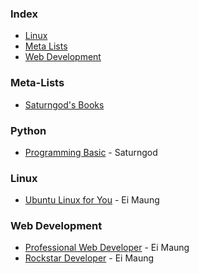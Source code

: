 ### Index

* [Linux](#linux)
* [Meta Lists](#meta-lists)
* [Web Development](#web-development)


### Meta-Lists

* [Saturngod's Books](http://books.saturngod.net)


### Python

* [Programming Basic](http://books.saturngod.net/programming_basic/index.html) - Saturngod


### Linux

* [Ubuntu Linux for You](http://eimaung.com/ubuntu-for-you) - Ei Maung


### Web Development

* [Professional Web Developer](http://eimaung.com/professional-web-developer) - Ei Maung
* [Rockstar Developer](http://eimaung.com/rockstar-developer) - Ei Maung
